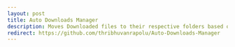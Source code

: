 ```yaml
---
layout: post
title: Auto Downloads Manager
description: Moves Downloaded files to their respective folders based on file type(Python)
redirect: https://github.com/thribhuvanrapolu/Auto-Downloads-Manager
---
```

